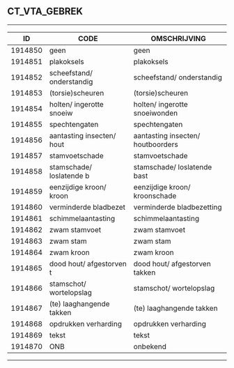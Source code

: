 ## CT_VTA_GEBREK

***

|ID                              	|CODE          	|OMSCHRIJVING|
|------                          	|----          	|-----    |
|1914850|geen|geen|
|1914851|plakoksels|plakoksels|
|1914852|scheefstand/ onderstandig|scheefstand/ onderstandig|
|1914853|(torsie)scheuren|(torsie)scheuren|
|1914854|holten/ ingerotte snoeiw|holten/ ingerotte snoeiwonden|
|1914855|spechtengaten|spechtengaten|
|1914856|aantasting insecten/ hout|aantasting insecten/ houtboorders|
|1914857|stamvoetschade|stamvoetschade|
|1914858|stamschade/ loslatende b|stamschade/ loslatende bast|
|1914859|eenzijdige kroon/ kroon|eenzijdige kroon/ kroonschade|
|1914860|verminderde bladbezet|verminderde bladbezetting|
|1914861|schimmelaantasting|schimmelaantasting|
|1914862|zwam stamvoet|zwam stamvoet|
|1914863|zwam stam|zwam stam|
|1914864|zwam kroon|zwam kroon|
|1914865|dood hout/ afgestorven t|dood hout/ afgestorven takken|
|1914866|stamschot/ wortelopslag|stamschot/ wortelopslag|
|1914867|(te) laaghangende takken|(te) laaghangende takken|
|1914868|opdrukken verharding|opdrukken verharding|
|1914869|tekst|tekst|
|1914870|ONB|onbekend|


***
